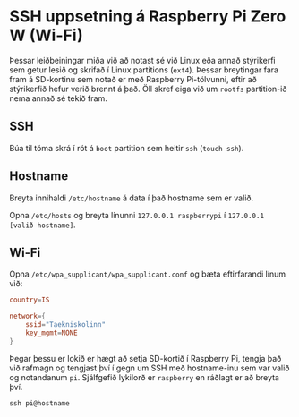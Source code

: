 # SSH uppsetning á Raspberry Pi Zero W (Wi-Fi)

Þessar leiðbeiningar miða við að notast sé við Linux eða annað stýrikerfi sem getur lesið og skrifað í Linux partitions (`ext4`). Þessar breytingar fara fram á SD-kortinu sem notað er með Raspberry Pi-tölvunni, eftir að stýrikerfið hefur verið brennt á það. Öll skref eiga við um `rootfs` partition-ið nema annað sé tekið fram.

## SSH

Búa til tóma skrá í rót á `boot` partition sem heitir `ssh` (`touch ssh`).

## Hostname

Breyta innihaldi `/etc/hostname` á data í það hostname sem er valið.

Opna `/etc/hosts` og breyta línunni `127.0.0.1 raspberrypi` í `127.0.0.1 [valið hostname]`.

## Wi-Fi

Opna `/etc/wpa_supplicant/wpa_supplicant.conf` og bæta eftirfarandi línum við:

```conf
country=IS

network={
    ssid="Taekniskolinn"
    key_mgmt=NONE
}
```

Þegar þessu er lokið er hægt að setja SD-kortið í Raspberry Pi, tengja það við rafmagn og tengjast því í gegn um SSH með hostname-inu sem var valið og notandanum `pi`. Sjálfgefið lykilorð er `raspberry` en ráðlagt er að breyta því.

`ssh pi@hostname`
